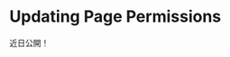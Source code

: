# Updating Page Permissions

近日公開！


<!-- Public Pages can be viewed by anyone, and private pages are only private from non-members of the Site. If someone has joined your site or is a member of your Organization, that person can see all the private pages. You can override this default behavior by modifying the permissions of an individual page so only certain users can view them. Follow these steps to update the permissions for a page:

1. Open the Product Menu and select *Site Builder* &rarr; *Pages* under your site's menu.

1. Select the Page Set (*Public Pages* or *Private Pages*) that contains the page you want to update permissions for.

1. Open the *Options* (![Options](../../../../images/icon-options.png)) Menu next to the page and select *Permissions*.

1. Check/uncheck the permissions for the Role(s). For example, you could uncheck the *View* and *Add Discussion* permissions next to the Site Member Role for a private page to create a page that only site administrators can view.

1. Click *Save* to apply the changes.

![The Permissions offer a plethora of options for each role.](./updating-page-permissions/images/01.png) -->
